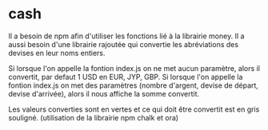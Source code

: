 # cash

Il a besoin de npm afin d'utiliser les fonctions lié à la librairie money. Il a aussi besoin d'une librairie rajoutée qui convertie les abréviations des devises en leur noms entiers.

Si lorsque l'on appelle la fontion index.js on ne met aucun paramètre, alors il convertit, par defaut 1 USD en EUR, JYP, GBP.
Si lorsque l'on appelle la fontion index.js on met des paramètres (nombre d'argent, devise de départ, devise d'arrivée), alors il nous affiche la somme convertit.

Les valeurs converties sont en vertes et ce qui doit être convertit est en gris souligné. (utilisation de la librairie npm chalk et ora)
